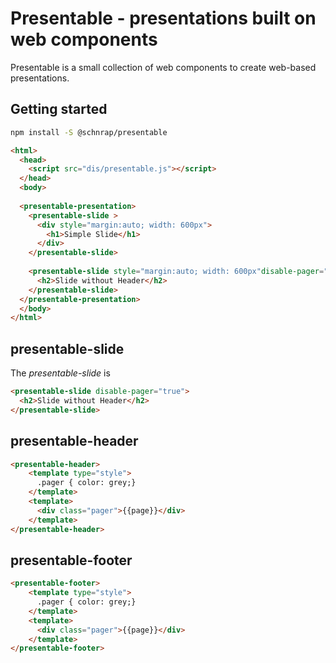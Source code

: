 # Presentable - presentations built on web components

Presentable is a small collection of web components to create web-based presentations.

## Getting started

```bash
npm install -S @schnrap/presentable
```

```html
<html>
  <head>
    <script src="dis/presentable.js"></script>
  </head>
  <body>
  
  <presentable-presentation>
    <presentable-slide >
      <div style="margin:auto; width: 600px">
        <h1>Simple Slide</h1>
      </div>
    </presentable-slide>
  
    <presentable-slide style="margin:auto; width: 600px"disable-pager="true">
      <h2>Slide without Header</h2>
    </presentable-slide>
  </presentable-presentation>
  </body>
</html>
```

## presentable-slide

The *presentable-slide*  is

```html
<presentable-slide disable-pager="true">
  <h2>Slide without Header</h2>
</presentable-slide>
```

## presentable-header

```html
<presentable-header>
    <template type="style">
      .pager { color: grey;}
    </template>
    <template>
      <div class="pager">{{page}}</div>
    </template>
</presentable-header>
```

## presentable-footer

```html
<presentable-footer>
    <template type="style">
      .pager { color: grey;}
    </template>
    <template>
      <div class="pager">{{page}}</div>
    </template>
</presentable-footer>
```
